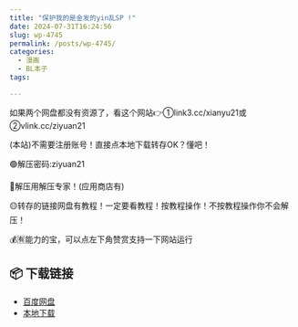 ```yaml
---
title: "保护我的是金发的yin乱SP !"
date: 2024-07-31T16:24:56
slug: wp-4745
permalink: /posts/wp-4745/
categories:
  - 漫画
  - BL本子
tags:

---
```


如果两个网盘都没有资源了，看这个网站👉①link3.cc/xianyu21或②vlink.cc/ziyuan21

(本站)不需要注册账号！直接点本地下载转存OK？懂吧！

🟢解压密码:ziyuan21

🔵解压用解压专家！(应用商店有)

🟡转存的链接网盘有教程！一定要看教程！按教程操作！不按教程操作你不会解压！

💰🈶能力的宝，可以点左下角赞赏支持一下网站运行

## 📦 下载链接
- [百度网盘](https://blziyuan21.com/pay-download/4745?key=8bb3d778b0&down_id=0)
- [本地下载](https://blziyuan21.com/pay-download/4745?key=8bb3d778b0&down_id=1)

